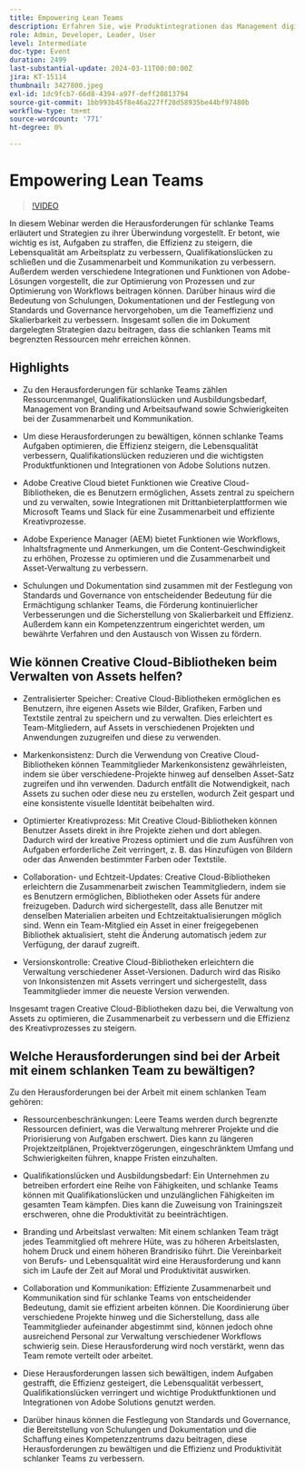 ```yaml
---
title: Empowering Lean Teams
description: Erfahren Sie, wie Produktintegrationen das Management digitaler Workflows optimieren, die Teamzusammenarbeit verbessern, sicherstellen können, dass Sie über ein effizientes Team verfügen und Ihre Geschäftsprozesse skalieren können.
role: Admin, Developer, Leader, User
level: Intermediate
doc-type: Event
duration: 2499
last-substantial-update: 2024-03-11T00:00:00Z
jira: KT-15114
thumbnail: 3427800.jpeg
exl-id: 1dc9fcb7-66d8-4394-a97f-deff20813794
source-git-commit: 1bb993b45f8e46a227ff20d58935be44bf97480b
workflow-type: tm+mt
source-wordcount: '771'
ht-degree: 0%

---
```


# Empowering Lean Teams

>[!VIDEO](https://video.tv.adobe.com/v/3427800/?learn=on)

In diesem Webinar werden die Herausforderungen für schlanke Teams erläutert und Strategien zu ihrer Überwindung vorgestellt. Er betont, wie wichtig es ist, Aufgaben zu straffen, die Effizienz zu steigern, die Lebensqualität am Arbeitsplatz zu verbessern, Qualifikationslücken zu schließen und die Zusammenarbeit und Kommunikation zu verbessern. Außerdem werden verschiedene Integrationen und Funktionen von Adobe-Lösungen vorgestellt, die zur Optimierung von Prozessen und zur Optimierung von Workflows beitragen können. Darüber hinaus wird die Bedeutung von Schulungen, Dokumentationen und der Festlegung von Standards und Governance hervorgehoben, um die Teameffizienz und Skalierbarkeit zu verbessern. Insgesamt sollen die im Dokument dargelegten Strategien dazu beitragen, dass die schlanken Teams mit begrenzten Ressourcen mehr erreichen können.

## Highlights

* Zu den Herausforderungen für schlanke Teams zählen Ressourcenmangel, Qualifikationslücken und Ausbildungsbedarf, Management von Branding und Arbeitsaufwand sowie Schwierigkeiten bei der Zusammenarbeit und Kommunikation.

* Um diese Herausforderungen zu bewältigen, können schlanke Teams Aufgaben optimieren, die Effizienz steigern, die Lebensqualität verbessern, Qualifikationslücken reduzieren und die wichtigsten Produktfunktionen und Integrationen von Adobe Solutions nutzen.

* Adobe Creative Cloud bietet Funktionen wie Creative Cloud-Bibliotheken, die es Benutzern ermöglichen, Assets zentral zu speichern und zu verwalten, sowie Integrationen mit Drittanbieterplattformen wie Microsoft Teams und Slack für eine Zusammenarbeit und effiziente Kreativprozesse.

* Adobe Experience Manager (AEM) bietet Funktionen wie Workflows, Inhaltsfragmente und Anmerkungen, um die Content-Geschwindigkeit zu erhöhen, Prozesse zu optimieren und die Zusammenarbeit und Asset-Verwaltung zu verbessern.

* Schulungen und Dokumentation sind zusammen mit der Festlegung von Standards und Governance von entscheidender Bedeutung für die Ermächtigung schlanker Teams, die Förderung kontinuierlicher Verbesserungen und die Sicherstellung von Skalierbarkeit und Effizienz. Außerdem kann ein Kompetenzzentrum eingerichtet werden, um bewährte Verfahren und den Austausch von Wissen zu fördern.

## Wie können Creative Cloud-Bibliotheken beim Verwalten von Assets helfen?

* Zentralisierter Speicher: Creative Cloud-Bibliotheken ermöglichen es Benutzern, ihre eigenen Assets wie Bilder, Grafiken, Farben und Textstile zentral zu speichern und zu verwalten. Dies erleichtert es Team-Mitgliedern, auf Assets in verschiedenen Projekten und Anwendungen zuzugreifen und diese zu verwenden.

* Markenkonsistenz: Durch die Verwendung von Creative Cloud-Bibliotheken können Teammitglieder Markenkonsistenz gewährleisten, indem sie über verschiedene-Projekte hinweg auf denselben Asset-Satz zugreifen und ihn verwenden. Dadurch entfällt die Notwendigkeit, nach Assets zu suchen oder diese neu zu erstellen, wodurch Zeit gespart und eine konsistente visuelle Identität beibehalten wird.

* Optimierter Kreativprozess: Mit Creative Cloud-Bibliotheken können Benutzer Assets direkt in ihre Projekte ziehen und dort ablegen. Dadurch wird der kreative Prozess optimiert und die zum Ausführen von Aufgaben erforderliche Zeit verringert, z. B. das Hinzufügen von Bildern oder das Anwenden bestimmter Farben oder Textstile.

* Collaboration- und Echtzeit-Updates: Creative Cloud-Bibliotheken erleichtern die Zusammenarbeit zwischen Teammitgliedern, indem sie es Benutzern ermöglichen, Bibliotheken oder Assets für andere freizugeben. Dadurch wird sichergestellt, dass alle Benutzer mit denselben Materialien arbeiten und Echtzeitaktualisierungen möglich sind. Wenn ein Team-Mitglied ein Asset in einer freigegebenen Bibliothek aktualisiert, steht die Änderung automatisch jedem zur Verfügung, der darauf zugreift.

* Versionskontrolle: Creative Cloud-Bibliotheken erleichtern die Verwaltung verschiedener Asset-Versionen. Dadurch wird das Risiko von Inkonsistenzen mit Assets verringert und sichergestellt, dass Teammitglieder immer die neueste Version verwenden.

Insgesamt tragen Creative Cloud-Bibliotheken dazu bei, die Verwaltung von Assets zu optimieren, die Zusammenarbeit zu verbessern und die Effizienz des Kreativprozesses zu steigern.

## Welche Herausforderungen sind bei der Arbeit mit einem schlanken Team zu bewältigen?

Zu den Herausforderungen bei der Arbeit mit einem schlanken Team gehören:

* Ressourcenbeschränkungen: Leere Teams werden durch begrenzte Ressourcen definiert, was die Verwaltung mehrerer Projekte und die Priorisierung von Aufgaben erschwert. Dies kann zu längeren Projektzeitplänen, Projektverzögerungen, eingeschränktem Umfang und Schwierigkeiten führen, knappe Fristen einzuhalten.

* Qualifikationslücken und Ausbildungsbedarf: Ein Unternehmen zu betreiben erfordert eine Reihe von Fähigkeiten, und schlanke Teams können mit Qualifikationslücken und unzulänglichen Fähigkeiten im gesamten Team kämpfen. Dies kann die Zuweisung von Trainingszeit erschweren, ohne die Produktivität zu beeinträchtigen.

* Branding und Arbeitslast verwalten: Mit einem schlanken Team trägt jedes Teammitglied oft mehrere Hüte, was zu höheren Arbeitslasten, hohem Druck und einem höheren Brandrisiko führt. Die Vereinbarkeit von Berufs- und Lebensqualität wird eine Herausforderung und kann sich im Laufe der Zeit auf Moral und Produktivität auswirken.

* Collaboration und Kommunikation: Effiziente Zusammenarbeit und Kommunikation sind für schlanke Teams von entscheidender Bedeutung, damit sie effizient arbeiten können. Die Koordinierung über verschiedene Projekte hinweg und die Sicherstellung, dass alle Teammitglieder aufeinander abgestimmt sind, können jedoch ohne ausreichend Personal zur Verwaltung verschiedener Workflows schwierig sein. Diese Herausforderung wird noch verstärkt, wenn das Team remote verteilt oder arbeitet.

* Diese Herausforderungen lassen sich bewältigen, indem Aufgaben gestrafft, die Effizienz gesteigert, die Lebensqualität verbessert, Qualifikationslücken verringert und wichtige Produktfunktionen und Integrationen von Adobe Solutions genutzt werden.

* Darüber hinaus können die Festlegung von Standards und Governance, die Bereitstellung von Schulungen und Dokumentation und die Schaffung eines Kompetenzzentrums dazu beitragen, diese Herausforderungen zu bewältigen und die Effizienz und Produktivität schlanker Teams zu verbessern.
